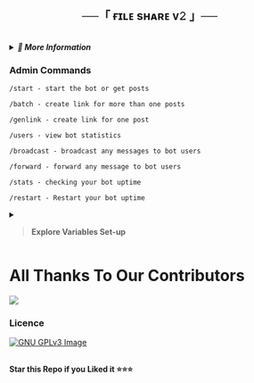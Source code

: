 

<h2 align="center">
    ──「 ғɪʟᴇ sʜᴀʀᴇ ᴠ𝟸 」──
</h2>
<table>

</table>
<details>
###<summary><b><i>🦄 More Information</i></b></summary>


**If you need any more modes in repo or If you find out any bugs, mention in [@PythonBotz](https://www.telegram.dog/pythonbotz)**

**Make sure to see [contributing.md](https://github.com/CodeXBotz/File-Sharing-Bot/blob/main/CONTRIBUTING.md) for instructions on contributing to the project!**



### Features
- Fully customisable.
- Customisable welcome & Forcesub messages.
- More than one Posts in One Link.
- Can be deployed on heroku directly.

### Setup

- Add the bot to Database Channel with all permission
- Add bot to ForceSub channel as Admin with Invite Users via Link Permission if you enabled ForceSub 

##
### Installation

#### Deploy on Koyeb

The fastest way to deploy the application is to click the **Deploy to Koyeb** button below.


[![Deploy to Koyeb](https://www.koyeb.com/static/images/deploy/button.svg)](https://app.koyeb.com/deploy?type=git&repository=github.com/otterai/file-share-v2&branch=koyeb&name=filesharingbot)


#### Deploy in your VPS
````bash
git clone https://github.com/otterai/file-share-v2
cd file-share-v2
pip3 install -r requirements.txt
# <Create config.py appropriately>
python3 main.py
````
</details>

### Admin Commands

```
/start - start the bot or get posts

/batch - create link for more than one posts

/genlink - create link for one post

/users - view bot statistics

/broadcast - broadcast any messages to bot users

/forward - forward any message to bot users 

/stats - checking your bot uptime

/restart - Restart your bot uptime 
```
<details>
<summary><b><blockquote>Explore Variables Set-up</blockquote></b></summary> 
    
### Variables

* `API_HASH` Your API Hash from my.telegram.org
* `APP_ID` Your API ID from my.telegram.org
* `TG_BOT_TOKEN` Your bot token from @BotFather
* `OWNER_ID` Must enter Your Telegram Id
* `CHANNEL_ID` Your Channel ID eg:- -100xxxxxxxx
* `DATABASE_URL` Your mongo db url
* `DATABASE_NAME` Your mongo db session name
* `ADMINS` Optional: A space separated list of user_ids of Admins, they can only create links
* `START_MESSAGE` Optional: start message of bot, use HTML and <a href='https://github.com/codexbotz/File-Sharing-Bot/blob/main/README.md#start_message'>fillings</a>
* `FORCE_SUB_MESSAGE`Optional:Force sub message of bot, use HTML and Fillings
* `FORCE_SUB_CHANNEL` Optional: ForceSub Channel ID, leave 0 if you want disable force sub
* `PICS` Required : Bot Start & ForceSub Pics
* `TIME` AUTO DELETE 
* `PROTECT_CONTENT` Optional: True if you need to prevent files from forwarding

### EXTRA VARIABLES
* `CUSTOM_CAPTION` put your Custom caption text if you want Setup Custom Caption, you can use HTML and <a href='https://github.com/otterai/file-share-v2/blob/main/README.md#custom_caption'>fillings</a> for formatting (only for documents)
* `DISABLE_CHANNEL_BUTTON` Put True to Disable Channel Share Button, Default if False
* `BOT_STATS_TEXT` put your custom text for stats command, use HTML and <a href='https://github.com/otterai/file-share-v2/blob/main/README.md#custom_stats'>fillings</a>
* `USER_REPLY_TEXT` put your text to show when user sends any message, use HTML


### Fillings
#### START_MESSAGE | FORCE_SUB_MESSAGE

* `{first}` - User first name
* `{last}` - User last name
* `{id}` - User ID
* `{mention}` - Mention the user
* `{username}` - Username

#### CUSTOM_CAPTION

* `{filename}` - file name of the Document
* `{previouscaption}` - Original Caption

#### CUSTOM_STATS

* `{uptime}` - Bot Uptime

</details>


# All Thanks To Our Contributors

<a href="https://github.com/otterai/file-share-v2/graphs/contributors">
  <img src="https://contrib.rocks/image?repo=otterai/file-share-v2" />
</a>

### Licence
[![GNU GPLv3 Image](https://www.gnu.org/graphics/gplv3-127x51.png)](http://www.gnu.org/licenses/gpl-3.0.en.html)  


##

   **Star this Repo if you Liked it ⭐⭐⭐**

